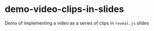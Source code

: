# demo-video-clips-in-slides
Demo of implementing a video as a series of clips in `reveal.js` slides
